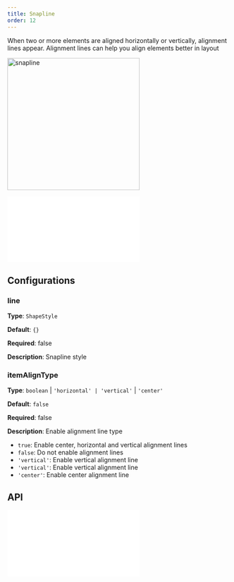 ```yaml
---
title: Snapline
order: 12
---
```


When two or more elements are aligned horizontally or vertically, alignment lines appear. Alignment lines can help you align elements better in layout

<img alt="snapline" src="https://mdn.alipayobjects.com/huamei_qa8qxu/afts/img/A*IO2JTarFs0AAAAAAAAAAAAAADmJ7AQ/original" height='300'/>

<embed src="../../common/IPluginBaseConfig.en.md"></embed>

## Configurations

### line

**Type**: `ShapeStyle`

**Default**: `{}`

**Required**: false

**Description**: Snapline style

### itemAlignType

**Type**: `boolean` | `'horizontal' | 'vertical'` | `'center'`

**Default**: `false`

**Required**: false

**Description**: Enable alignment line type

- `true`: Enable center, horizontal and vertical alignment lines
- `false`: Do not enable alignment lines
- `'vertical'`: Enable vertical alignment line
- `'vertical'`: Enable vertical alignment line
- `'center'`: Enable center alignment line

## API

<embed src="../../common/PluginAPIDestroy.en.md"></embed>

